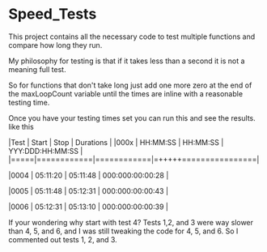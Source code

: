 # Speed_Tests

This project contains all the necessary code to test 
multiple functions and compare how long they run.

My philosophy for testing is that if it takes 
less than a second it is not a meaning full test.

So for functions that don't take long just add one more 
zero at the end of the maxLoopCount variable until the 
times are inline with a reasonable testing time.

Once you have your testing times set you can run this
and see the results. like this


|Test | Start      | Stop       | Durations            |
|000x | HH\:MM\:SS | HH\:MM\:SS | YYY\:DDD\:HH\:MM\:SS |
|=====|============|============|=+++++================|

|0004 | 05\:11\:20 | 05\:11\:48 | 000\:000\:00\:00\:28 |

|0005 | 05\:11\:48 | 05\:12\:31 | 000\:000\:00\:00\:43 |

|0006 | 05\:12\:31 | 05\:13\:10 | 000\:000\:00\:00\:39 |


If your wondering why start with test 4?
Tests 1,2, and 3 were way slower than 4, 5, and 6,
and I was still tweaking the code for 4, 5, and 6.
So I commented out tests 1, 2, and 3.

 
